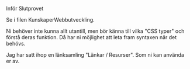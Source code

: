Inför Slutprovet

Se i filen KunskaperWebbutveckling.

Ni behöver inte kunna allt utantill, men bör känna till vilka "CSS typer" och förstå deras funktion.
Då har ni möjlighet att leta fram syntaxen när det behövs.

Jag har satt ihop en länksamling "Länkar / Resurser". Som ni kan använda er av.

